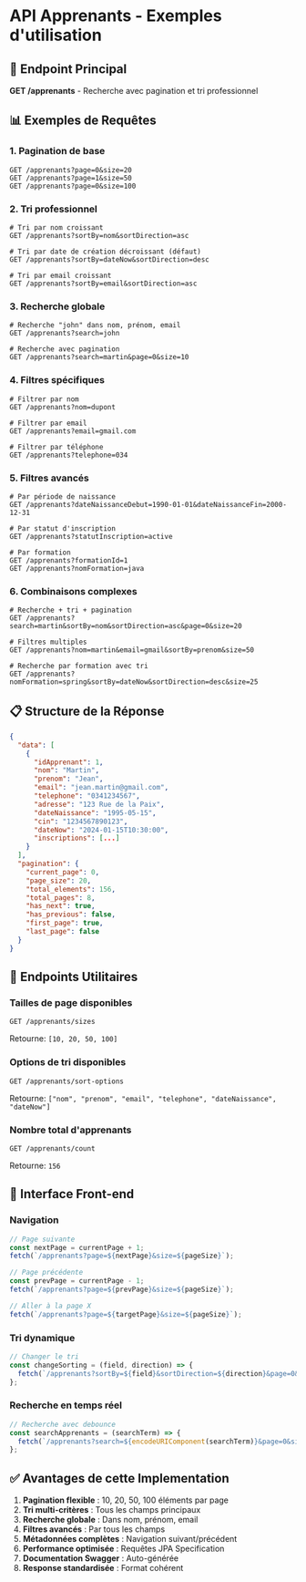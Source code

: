 # API Apprenants - Exemples d'utilisation

## 🎯 Endpoint Principal
**GET /apprenants** - Recherche avec pagination et tri professionnel

## 📊 Exemples de Requêtes

### 1. Pagination de base
```
GET /apprenants?page=0&size=20
GET /apprenants?page=1&size=50
GET /apprenants?page=0&size=100
```

### 2. Tri professionnel
```
# Tri par nom croissant
GET /apprenants?sortBy=nom&sortDirection=asc

# Tri par date de création décroissant (défaut)
GET /apprenants?sortBy=dateNow&sortDirection=desc

# Tri par email croissant
GET /apprenants?sortBy=email&sortDirection=asc
```

### 3. Recherche globale
```
# Recherche "john" dans nom, prénom, email
GET /apprenants?search=john

# Recherche avec pagination
GET /apprenants?search=martin&page=0&size=10
```

### 4. Filtres spécifiques
```
# Filtrer par nom
GET /apprenants?nom=dupont

# Filtrer par email
GET /apprenants?email=gmail.com

# Filtrer par téléphone
GET /apprenants?telephone=034
```

### 5. Filtres avancés
```
# Par période de naissance
GET /apprenants?dateNaissanceDebut=1990-01-01&dateNaissanceFin=2000-12-31

# Par statut d'inscription
GET /apprenants?statutInscription=active

# Par formation
GET /apprenants?formationId=1
GET /apprenants?nomFormation=java
```

### 6. Combinaisons complexes
```
# Recherche + tri + pagination
GET /apprenants?search=martin&sortBy=nom&sortDirection=asc&page=0&size=20

# Filtres multiples
GET /apprenants?nom=martin&email=gmail&sortBy=prenom&size=50

# Recherche par formation avec tri
GET /apprenants?nomFormation=spring&sortBy=dateNow&sortDirection=desc&size=25
```

## 📋 Structure de la Réponse

```json
{
  "data": [
    {
      "idApprenant": 1,
      "nom": "Martin",
      "prenom": "Jean",
      "email": "jean.martin@gmail.com",
      "telephone": "0341234567",
      "adresse": "123 Rue de la Paix",
      "dateNaissance": "1995-05-15",
      "cin": "1234567890123",
      "dateNow": "2024-01-15T10:30:00",
      "inscriptions": [...]
    }
  ],
  "pagination": {
    "current_page": 0,
    "page_size": 20,
    "total_elements": 156,
    "total_pages": 8,
    "has_next": true,
    "has_previous": false,
    "first_page": true,
    "last_page": false
  }
}
```

## 🔧 Endpoints Utilitaires

### Tailles de page disponibles
```
GET /apprenants/sizes
```
Retourne: `[10, 20, 50, 100]`

### Options de tri disponibles  
```
GET /apprenants/sort-options
```
Retourne: `["nom", "prenom", "email", "telephone", "dateNaissance", "dateNow"]`

### Nombre total d'apprenants
```
GET /apprenants/count
```
Retourne: `156`

## 🚀 Interface Front-end

### Navigation
```javascript
// Page suivante
const nextPage = currentPage + 1;
fetch(`/apprenants?page=${nextPage}&size=${pageSize}`);

// Page précédente  
const prevPage = currentPage - 1;
fetch(`/apprenants?page=${prevPage}&size=${pageSize}`);

// Aller à la page X
fetch(`/apprenants?page=${targetPage}&size=${pageSize}`);
```

### Tri dynamique
```javascript
// Changer le tri
const changeSorting = (field, direction) => {
  fetch(`/apprenants?sortBy=${field}&sortDirection=${direction}&page=0&size=${pageSize}`);
};
```

### Recherche en temps réel
```javascript
// Recherche avec debounce
const searchApprenants = (searchTerm) => {
  fetch(`/apprenants?search=${encodeURIComponent(searchTerm)}&page=0&size=${pageSize}`);
};
```

## ✅ Avantages de cette Implementation

1. **Pagination flexible** : 10, 20, 50, 100 éléments par page
2. **Tri multi-critères** : Tous les champs principaux  
3. **Recherche globale** : Dans nom, prénom, email
4. **Filtres avancés** : Par tous les champs
5. **Métadonnées complètes** : Navigation suivant/précédent
6. **Performance optimisée** : Requêtes JPA Specification
7. **Documentation Swagger** : Auto-générée
8. **Response standardisée** : Format cohérent

